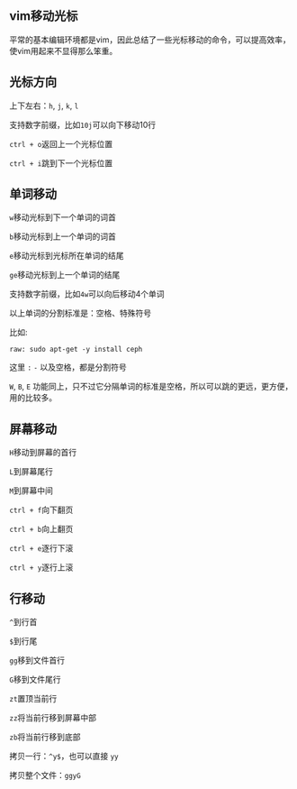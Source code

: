 ## vim移动光标

平常的基本编辑环境都是vim，因此总结了一些光标移动的命令，可以提高效率，使vim用起来不显得那么笨重。

## 光标方向

上下左右：`h`, `j`, `k`, `l`

支持数字前缀，比如`10j`可以向下移动10行

`ctrl + o`返回上一个光标位置

`ctrl + i`跳到下一个光标位置

## 单词移动

`w`移动光标到下一个单词的词首

`b`移动光标到上一个单词的词首

`e`移动光标到光标所在单词的结尾

`ge`移动光标到上一个单词的结尾

支持数字前缀，比如`4w`可以向后移动4个单词

以上单词的分割标准是：空格、特殊符号

比如:

```
raw: sudo apt-get -y install ceph
```

这里 `:`  `-` 以及空格，都是分割符号

`W`, `B`, `E` 功能同上，只不过它分隔单词的标准是空格，所以可以跳的更远，更方便，用的比较多。

## 屏幕移动

`H`移动到屏幕的首行

`L`到屏幕尾行

`M`到屏幕中间

`ctrl + f`向下翻页

`ctrl + b`向上翻页

`ctrl + e`逐行下滚

`ctrl + y`逐行上滚

## 行移动

`^`到行首

`$`到行尾

`gg`移到文件首行

`G`移到文件尾行

`zt`置顶当前行

`zz`将当前行移到屏幕中部

`zb`将当前行移到底部

拷贝一行：`^y$`，也可以直接 `yy`

拷贝整个文件：`ggyG`


